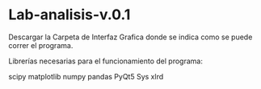 # Lab-analisis-v.0.1
Descargar la Carpeta de Interfaz Grafica donde se indica como se puede correr el programa.

Librerías necesarias para el funcionamiento del programa: 

scipy
matplotlib
numpy
pandas
PyQt5
Sys
xlrd
